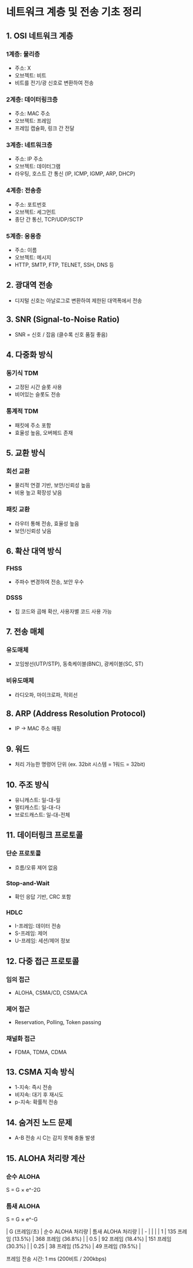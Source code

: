 # 네트워크 계층 및 전송 기초 정리

## 1. OSI 네트워크 계층

### 1계층: 물리층

- 주소: X
- 오브젝트: 비트
- 비트를 전기/광 신호로 변환하여 전송

### 2계층: 데이터링크층

- 주소: MAC 주소
- 오브젝트: 프레임
- 프레임 캡슐화, 링크 간 전달

### 3계층: 네트워크층

- 주소: IP 주소
- 오브젝트: 데이터그램
- 라우팅, 호스트 간 통신 (IP, ICMP, IGMP, ARP, DHCP)

### 4계층: 전송층

- 주소: 포트번호
- 오브젝트: 세그먼트
- 종단 간 통신, TCP/UDP/SCTP

### 5계층: 응용층

- 주소: 이름
- 오브젝트: 메시지
- HTTP, SMTP, FTP, TELNET, SSH, DNS 등

## 2. 광대역 전송

- 디지털 신호는 아날로그로 변환하여 제한된 대역폭에서 전송

## 3. SNR (Signal-to-Noise Ratio)

- SNR = 신호 / 잡음 (클수록 신호 품질 좋음)

## 4. 다중화 방식

### 동기식 TDM

- 고정된 시간 슬롯 사용
- 비어있는 슬롯도 전송

### 통계적 TDM

- 패킷에 주소 포함
- 효율성 높음, 오버헤드 존재

## 5. 교환 방식

### 회선 교환

- 물리적 연결 기반, 보안/신뢰성 높음
- 비용 높고 확장성 낮음

### 패킷 교환

- 라우터 통해 전송, 효율성 높음
- 보안/신뢰성 낮음

## 6. 확산 대역 방식

### FHSS

- 주파수 변경하여 전송, 보안 우수

### DSSS

- 칩 코드와 곱해 확산, 사용자별 코드 사용 가능

## 7. 전송 매체

### 유도매체

- 꼬임쌍선(UTP/STP), 동축케이블(BNC), 광케이블(SC, ST)

### 비유도매체

- 라디오파, 마이크로파, 적외선

## 8. ARP (Address Resolution Protocol)

- IP → MAC 주소 매핑

## 9. 워드

- 처리 가능한 명령어 단위 (ex. 32bit 시스템 = 1워드 = 32bit)

## 10. 주조 방식

- 유니캐스트: 일-대-일
- 멀티캐스트: 일-대-다
- 브로드캐스트: 일-대-전체

## 11. 데이터링크 프로토콜

### 단순 프로토콜

- 흐름/오류 제어 없음

### Stop-and-Wait

- 확인 응답 기반, CRC 포함

### HDLC

- I-프레임: 데이터 전송
- S-프레임: 제어
- U-프레임: 세션/제어 정보

## 12. 다중 접근 프로토콜

### 임의 접근

- ALOHA, CSMA/CD, CSMA/CA

### 제어 접근

- Reservation, Polling, Token passing

### 채널화 접근

- FDMA, TDMA, CDMA

## 13. CSMA 지속 방식

- 1-지속: 즉시 전송
- 비지속: 대기 후 재시도
- p-지속: 확률적 전송

## 14. 숨겨진 노드 문제

- A-B 전송 시 C는 감지 못해 충돌 발생

## 15. ALOHA 처리량 계산

### 순수 ALOHA

S = G × e^-2G

### 틈새 ALOHA

S = G × e^-G

| G (프레임/초) | 순수 ALOHA 처리량 | 틈새 ALOHA 처리량 |
| - | | |
| 1 | 135 프레임 (13.5%) | 368 프레임 (36.8%) |
| 0.5 | 92 프레임 (18.4%) | 151 프레임 (30.3%) |
| 0.25 | 38 프레임 (15.2%) | 49 프레임 (19.5%) |

프레임 전송 시간: 1 ms (200비트 / 200kbps)
